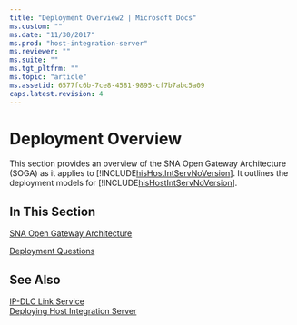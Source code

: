 ```yaml
---
title: "Deployment Overview2 | Microsoft Docs"
ms.custom: ""
ms.date: "11/30/2017"
ms.prod: "host-integration-server"
ms.reviewer: ""
ms.suite: ""
ms.tgt_pltfrm: ""
ms.topic: "article"
ms.assetid: 6577fc6b-7ce8-4581-9895-cf7b7abc5a09
caps.latest.revision: 4
---
```

# Deployment Overview
This section provides an overview of the SNA Open Gateway Architecture (SOGA) as it applies to [!INCLUDE[hisHostIntServNoVersion](../includes/hishostintservnoversion-md.md)]. It outlines the deployment models for [!INCLUDE[hisHostIntServNoVersion](../includes/hishostintservnoversion-md.md)].  
  
## In This Section  
 [SNA Open Gateway Architecture](../core/sna-open-gateway-architecture.md)  
  
 [Deployment Questions](../core/deployment-questions.md)  
  
## See Also  
 [IP-DLC Link Service](../core/ip-dlc-link-service1.md)   
 [Deploying Host Integration Server](../core/deploying-host-integration-server1.md)